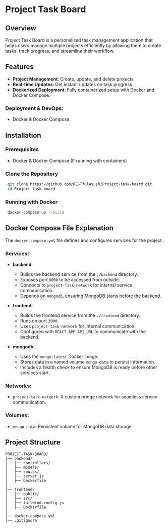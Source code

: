# Project Task Board

## Overview
Project Task Board is a personalized task management application that helps users manage multiple projects efficiently by allowing them to create tasks, track progress, and streamline their workflow.

## Features
- **Project Management**: Create, update, and delete projects.
- **Real-time Updates**: Get instant updates on task progress.
- **Dockerized Deployment**: Fully containerized setup with Docker and Docker Compose.

### Deployment & DevOps:
- Docker & Docker Compose

## Installation
### Prerequisites
- Docker & Docker Compose (If running with containers)

### Clone the Repository
```sh
 git clone https://github.com/RESTfulAyush/Project-task-board.git
 cd Project-task-board
```

### Running with Docker
```sh
 docker-compose up --build
```

## Docker Compose File Explanation
The `docker-compose.yml` file defines and configures services for the project.

### Services:
- **backend**:
  - Builds the backend service from the `./backend` directory.
  - Exposes port `9000` to be accessed from outside.
  - Connects to `project-task-network` for internal service communication.
  - Depends on `mongodb`, ensuring MongoDB starts before the backend.
  
- **frontend**:
  - Builds the frontend service from the `./frontend` directory.
  - Runs on port `3000`.
  - Uses `project-task-network` for internal communication.
  - Configured with `REACT_APP_API_URL` to communicate with the backend.
  
- **mongodb**:
  - Uses the `mongo:latest` Docker image.
  - Stores data in a named volume `mongo-data` to persist information.
  - Includes a health check to ensure MongoDB is ready before other services start.

### Networks:
- `project-task-network`: A custom bridge network for seamless service communication.

### Volumes:
- `mongo-data`: Persistent volume for MongoDB data storage.

## Project Structure
```
PROJECT-TASK-BOARD/
│── backend/
│   ├── controllers/
│   ├── models/
│   ├── routes/
│   ├── server.js
│   ├── Dockerfile
│
│── frontend/
│   ├── public/
│   ├── src/
│   ├── tailwind.config.js
│   ├── Dockerfile
│
│── docker-compose.yml
│── .gitignore
```
